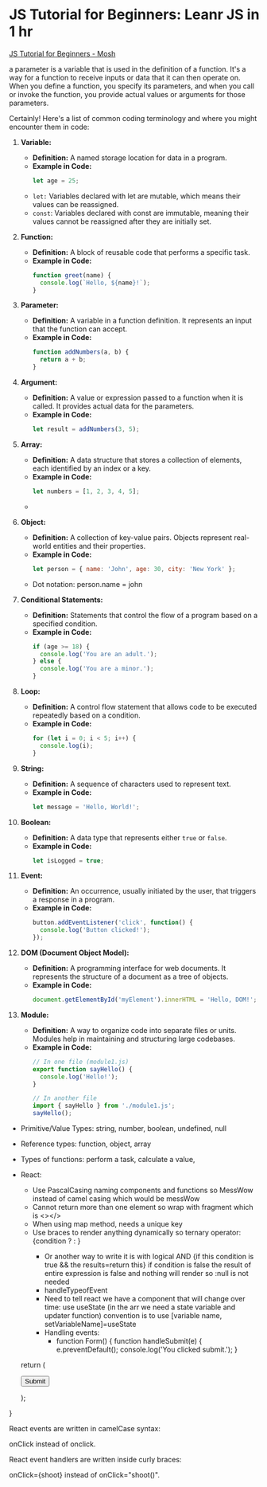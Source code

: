 # JS Tutorial for Beginners: Leanr JS in 1 hr
[JS Tutorial for Beginners - Mosh](https://www.youtube.com/watch?v=W6NZfCO5SIk)

 a parameter is a variable that is used in the definition of a function. It's a way for a function to receive inputs or data that it can then operate on. When you define a function, you specify its parameters, and when you call or invoke the function, you provide actual values or arguments for those parameters.



Certainly! Here's a list of common coding terminology and where you might encounter them in code:

1. **Variable:**
   - **Definition:** A named storage location for data in a program.
   - **Example in Code:**
     ```javascript
     let age = 25;
     ```
   - `let:` Variables declared with let are mutable, which means their values can be reassigned.
   - `const`: Variables declared with const are immutable, meaning their values cannot be reassigned after they are initially set.


2. **Function:**
   - **Definition:** A block of reusable code that performs a specific task.
   - **Example in Code:**
     ```javascript
     function greet(name) {
       console.log(`Hello, ${name}!`);
     }
     ```

3. **Parameter:**
   - **Definition:** A variable in a function definition. It represents an input that the function can accept.
   - **Example in Code:**
     ```javascript
     function addNumbers(a, b) {
       return a + b;
     }
     ```

4. **Argument:**
   - **Definition:** A value or expression passed to a function when it is called. It provides actual data for the parameters.
   - **Example in Code:**
     ```javascript
     let result = addNumbers(3, 5);
     ```

5. **Array:**
   - **Definition:** A data structure that stores a collection of elements, each identified by an index or a key.
   - **Example in Code:**
     ```javascript
     let numbers = [1, 2, 3, 4, 5];
     ```
   -

6. **Object:**
   - **Definition:** A collection of key-value pairs. Objects represent real-world entities and their properties.
   - **Example in Code:**
     ```javascript
     let person = { name: 'John', age: 30, city: 'New York' };
     ```
   - Dot notation: person.name = john

7. **Conditional Statements:**
   - **Definition:** Statements that control the flow of a program based on a specified condition.
   - **Example in Code:**
     ```javascript
     if (age >= 18) {
       console.log('You are an adult.');
     } else {
       console.log('You are a minor.');
     }
     ```

8. **Loop:**
   - **Definition:** A control flow statement that allows code to be executed repeatedly based on a condition.
   - **Example in Code:**
     ```javascript
     for (let i = 0; i < 5; i++) {
       console.log(i);
     }
     ```

9. **String:**
   - **Definition:** A sequence of characters used to represent text.
   - **Example in Code:**
     ```javascript
     let message = 'Hello, World!';
     ```

10. **Boolean:**
    - **Definition:** A data type that represents either `true` or `false`.
    - **Example in Code:**
      ```javascript
      let isLogged = true;
      ```

11. **Event:**
    - **Definition:** An occurrence, usually initiated by the user, that triggers a response in a program.
    - **Example in Code:**
      ```javascript
      button.addEventListener('click', function() {
        console.log('Button clicked!');
      });
      ```

12. **DOM (Document Object Model):**
    - **Definition:** A programming interface for web documents. It represents the structure of a document as a tree of objects.
    - **Example in Code:**
      ```javascript
      document.getElementById('myElement').innerHTML = 'Hello, DOM!';
      ```

13. **Module:**
    - **Definition:** A way to organize code into separate files or units. Modules help in maintaining and structuring large codebases.
    - **Example in Code:**
      ```javascript
      // In one file (module1.js)
      export function sayHello() {
        console.log('Hello!');
      }

      // In another file
      import { sayHello } from './module1.js';
      sayHello();
      ```


- Primitive/Value Types: string, number, boolean, undefined, null
- Reference types: function, object, array
- Types of functions: perform a task, calculate a value,
- React:
  - Use PascalCasing naming components and functions so MessWow instead of camel casing which would be messWow
  - Cannot return more than one element so wrap with fragment which is <></>
  - When using map method, needs a unique key
  - Use braces to render anything dynamically so ternary operator: {condition ? <expression if true> : <expression if false>}
    - Or another way to write it is with logical AND {if this condition is true && the results=return this} if condition is false the result of entire expression is false and nothing will render so :null is not needed
    - handleTypeofEvent
    - Need to tell react we have a component that will change over time: use useState (in the arr we need a state variable and updater function) convention is to use [variable name, setVariableName]=useState
    - Handling events:
      - function Form() {
  function handleSubmit(e) {
    e.preventDefault();
    console.log('You clicked submit.');
  }

  return (
    <form onSubmit={handleSubmit}>
      <button type="submit">Submit</button>
    </form>
  );
}

React events are written in camelCase syntax:

onClick instead of onclick.

React event handlers are written inside curly braces:

onClick={shoot}  instead of onClick="shoot()".

